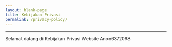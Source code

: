 ```yaml
---
layout: blank-page
title: Kebijakan Privasi
permalink: /privacy-policy/
---
```


---
Selamat datang di Kebijakan Privasi Website Anon6372098
